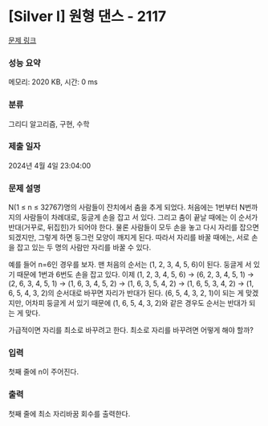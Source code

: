 # [Silver I] 원형 댄스 - 2117 

[문제 링크](https://www.acmicpc.net/problem/2117) 

### 성능 요약

메모리: 2020 KB, 시간: 0 ms

### 분류

그리디 알고리즘, 구현, 수학

### 제출 일자

2024년 4월 4일 23:04:00

### 문제 설명

<p>N(1 ≤ n ≤ 32767)명의 사람들이 잔치에서 춤을 추게 되었다. 처음에는 1번부터 N번까지의 사람들이 차례대로, 둥글게 손을 잡고 서 있다. 그리고 춤이 끝날 때에는 이 순서가 반대(거꾸로, 뒤집힌)가 되어야 한다. 물론 사람들이 모두 손을 놓고 다시 자리를 잡으면 되겠지만, 그렇게 하면 둥그런 모양이 깨지게 된다. 따라서 자리를 바꿀 때에는, 서로 손을 잡고 있는 두 명의 사람만 자리를 바꿀 수 있다.</p>

<p>예를 들어 n=6인 경우를 보자. 맨 처음의 순서는 (1, 2, 3, 4, 5, 6)이 된다. 둥글게 서 있기 때문에 1번과 6번도 손을 잡고 있다. 이제 (1, 2, 3, 4, 5, 6) → (6, 2, 3, 4, 5, 1) → (2, 6, 3, 4, 5, 1) → (1, 6, 3, 4, 5, 2) → (1, 6, 3, 5, 4, 2) → (1, 6, 5, 3, 4, 2) → (1, 6, 5, 4, 3, 2)의 순서대로 바꾸면 자리가 반대가 된다. (6, 5, 4, 3, 2, 1)이 되는 게 맞겠지만, 어차피 둥글게 서 있기 때문에 (1, 6, 5, 4, 3, 2)와 같은 경우도 순서는 반대가 되는 게 맞다.</p>

<p>가급적이면 자리를 최소로 바꾸려고 한다. 최소로 자리를 바꾸려면 어떻게 해야 할까?</p>

### 입력 

 <p>첫째 줄에 n이 주어진다.</p>

### 출력 

 <p>첫째 줄에 최소 자리바꿈 회수를 출력한다.</p>

